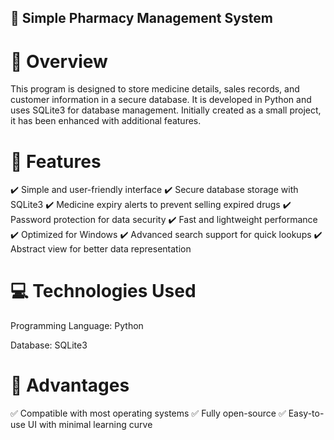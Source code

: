 ## 📌 Simple Pharmacy Management System

# 📝 Overview
This program is designed to store medicine details, sales records, and customer information in a secure database. It is developed in Python and uses SQLite3 for database management. Initially created as a small project, it has been enhanced with additional features.

# 🚀 Features
✔️ Simple and user-friendly interface
✔️ Secure database storage with SQLite3
✔️ Medicine expiry alerts to prevent selling expired drugs
✔️ Password protection for data security
✔️ Fast and lightweight performance
✔️ Optimized for Windows
✔️ Advanced search support for quick lookups
✔️ Abstract view for better data representation

# 💻 Technologies Used
Programming Language: Python

Database: SQLite3

# 🌟 Advantages
✅ Compatible with most operating systems
✅ Fully open-source
✅ Easy-to-use UI with minimal learning curve
